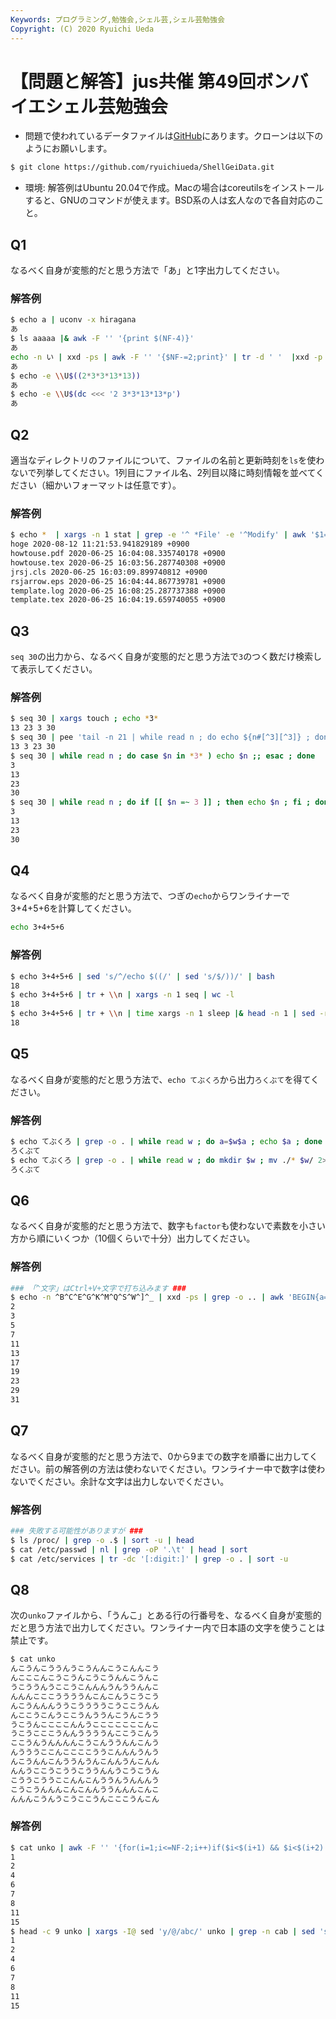 ```yaml
---
Keywords: プログラミング,勉強会,シェル芸,シェル芸勉強会
Copyright: (C) 2020 Ryuichi Ueda
---
```


# 【問題と解答】jus共催 第49回ボンバイエシェル芸勉強会

* 問題で使われているデータファイルは[GitHub](https://github.com/ryuichiueda/ShellGeiData/tree/master/vol.49)にあります。クローンは以下のようにお願いします。

```bash
$ git clone https://github.com/ryuichiueda/ShellGeiData.git
```


* 環境: 解答例はUbuntu 20.04で作成。Macの場合はcoreutilsをインストールすると、GNUのコマンドが使えます。BSD系の人は玄人なので各自対応のこと。

## Q1

なるべく自身が変態的だと思う方法で「あ」と1字出力してください。

### 解答例

```bash
$ echo a | uconv -x hiragana
あ
$ ls aaaaa |& awk -F '' '{print $(NF-4)}'
あ
echo -n い | xxd -ps | awk -F '' '{$NF-=2;print}' | tr -d ' '  |xxd -p -r
あ
$ echo -e \\U$((2*3*3*13*13))
あ
$ echo -e \\U$(dc <<< '2 3*3*13*13*p')
あ
```



## Q2

適当なディレクトリのファイルについて、ファイルの名前と更新時刻を`ls`を使わないで列挙してください。1列目にファイル名、2列目以降に時刻情報を並べてください（細かいフォーマットは任意です）。


### 解答例

```bash
$ echo *  | xargs -n 1 stat | grep -e '^ *File' -e '^Modify' | awk '$1=" "' | xargs -n 4
hoge 2020-08-12 11:21:53.941829189 +0900
howtouse.pdf 2020-06-25 16:04:08.335740178 +0900
howtouse.tex 2020-06-25 16:03:56.287740308 +0900
jrsj.cls 2020-06-25 16:03:09.899740812 +0900
rsjarrow.eps 2020-06-25 16:04:44.867739781 +0900
template.log 2020-06-25 16:08:25.287737388 +0900
template.tex 2020-06-25 16:04:19.659740055 +0900
```

## Q3

`seq 30`の出力から、なるべく自身が変態的だと思う方法で`3`のつく数だけ検索して表示してください。

### 解答例

```bash
$ seq 30 | xargs touch ; echo *3*
13 23 3 30
$ seq 30 | pee 'tail -n 21 | while read n ; do echo ${n#[^3][^3]} ; done ' 'head -n 9 | while read n ; do echo ${n#[^3]}; done' | xargs
13 3 23 30
$ seq 30 | while read n ; do case $n in *3* ) echo $n ;; esac ; done
3
13
23
30
$ seq 30 | while read n ; do if [[ $n =~ 3 ]] ; then echo $n ; fi ; done
3
13
23
30
```

## Q4

なるべく自身が変態的だと思う方法で、つぎの`echo`からワンライナーで3+4+5+6を計算してください。

```bash
echo 3+4+5+6
```

### 解答例

```bash
$ echo 3+4+5+6 | sed 's/^/echo $((/' | sed 's/$/))/' | bash
18
$ echo 3+4+5+6 | tr + \\n | xargs -n 1 seq | wc -l
18
$ echo 3+4+5+6 | tr + \\n | time xargs -n 1 sleep |& head -n 1 | sed -r 's/.*:([0-9]+)\...elapsed.*/\1/'
18
```

## Q5

なるべく自身が変態的だと思う方法で、`echo てぶくろ`から出力`ろくぶて`を得てください。

### 解答例

```bash
$ echo てぶくろ | grep -o . | while read w ; do a=$w$a ; echo $a ; done | tail -n 1
ろくぶて
$ echo てぶくろ | grep -o . | while read w ; do mkdir $w ; mv ./* $w/ 2> /dev/null ; done ; find ./ | tail -n 1 | tr -d './'
ろくぶて
```

## Q6

なるべく自身が変態的だと思う方法で、数字も`factor`も使わないで素数を小さい方から順にいくつか（10個くらいで十分）出力してください。

### 解答例


```bash
### 「^文字」はCtrl+V+文字で打ち込みます ###
$ echo -n ^B^C^E^G^K^M^Q^S^W^]^_ | xxd -ps | grep -o .. | awk 'BEGIN{a=NR}{print a"x"$NF}' | xargs printf "%d\n"
2
3
5
7
11
13
17
19
23
29
31
```

## Q7

なるべく自身が変態的だと思う方法で、0から9までの数字を順番に出力してください。前の解答例の方法は使わないでください。ワンライナー中で数字は使わないでください。余計な文字は出力しないでください。

### 解答例

```bash
### 失敗する可能性がありますが ###
$ ls /proc/ | grep -o .$ | sort -u | head 
$ cat /etc/passwd | nl | grep -oP '.\t' | head | sort
$ cat /etc/services | tr -dc '[:digit:]' | grep -o . | sort -u
```

## Q8

次の`unko`ファイルから、「うんこ」とある行の行番号を、なるべく自身が変態的だと思う方法で出力してください。ワンライナー内で日本語の文字を使うことは禁止です。

```bash
$ cat unko 
んこうんこううんうこうんんこうこんんこう
んこここんこうこうんこうこうんんこうんこ
うこううんうここうこんんんうんううんんこ
んんんこここううううんこんこんうこうこう
んこうんんんううこううううこうここうんん
んここうこんうここうんううんこうんこうう
うこうんここここんんうこここここここんこ
うこうこここうんんううううんここうこんう
ここうんうんんんんこうこんううんんこんう
んうううここんここここううこんんんうんう
んこうんんこんううんうんこんんうんこんん
んんうここうこううこううんんうこうこうん
こううこううここんんこんううんうんんんう
こうこうんんんこんこんんううんんんこんこ
んんんこうんうこうここうんこここうんこん
```

### 解答例

```bash
$ cat unko | awk -F '' '{for(i=1;i<=NF-2;i++)if($i<$(i+1) && $i<$(i+2) && $(i+2)<$(i+1))print NR}' | uniq
1
2
4
6
7
8
11
15
$ head -c 9 unko | xargs -I@ sed 'y/@/abc/' unko | grep -n cab | sed 's/:.*//'
1
2
4
6
7
8
11
15
```

